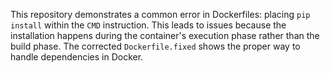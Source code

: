 This repository demonstrates a common error in Dockerfiles: placing `pip install` within the `CMD` instruction. This leads to issues because the installation happens during the container's execution phase rather than the build phase. The corrected `Dockerfile.fixed` shows the proper way to handle dependencies in Docker.